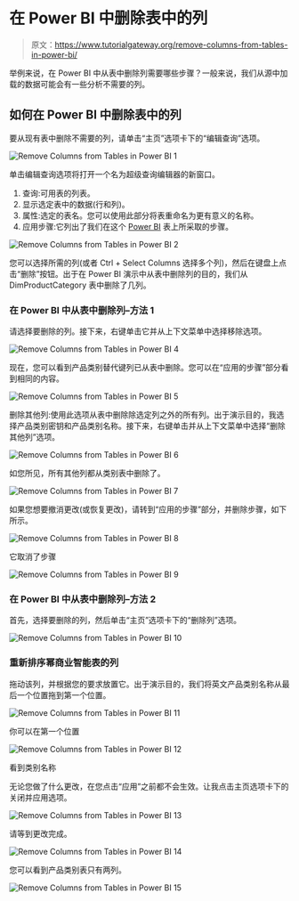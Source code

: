 # 在 Power BI 中删除表中的列

> 原文：<https://www.tutorialgateway.org/remove-columns-from-tables-in-power-bi/>

举例来说，在 Power BI 中从表中删除列需要哪些步骤？一般来说，我们从源中加载的数据可能会有一些分析不需要的列。

## 如何在 Power BI 中删除表中的列

要从现有表中删除不需要的列，请单击“主页”选项卡下的“编辑查询”选项。

![Remove Columns from Tables in Power BI 1](img/75ecae318782ffa9d7925941b7c0919a.png)

单击编辑查询选项将打开一个名为超级查询编辑器的新窗口。

1.  查询:可用表的列表。
2.  显示选定表中的数据(行和列)。
3.  属性:选定的表名。您可以使用此部分将表重命名为更有意义的名称。
4.  应用步骤:它列出了我们在这个 [Power BI](https://www.tutorialgateway.org/power-bi-tutorial/) 表上所采取的步骤。

![Remove Columns from Tables in Power BI 2](img/c51dedba29372c15fd09369e5259c5ea.png)

您可以选择所需的列(或者 Ctrl + Select Columns 选择多个列)，然后在键盘上点击“删除”按钮。出于在 Power BI 演示中从表中删除列的目的，我们从 DimProductCategory 表中删除了几列。

### 在 Power BI 中从表中删除列–方法 1

请选择要删除的列。接下来，右键单击它并从上下文菜单中选择移除选项。

![Remove Columns from Tables in Power BI 4](img/c8ed0d50f65cbecab42e3ab0cbdc256c.png)

现在，您可以看到产品类别替代键列已从表中删除。您可以在“应用的步骤”部分看到相同的内容。

![Remove Columns from Tables in Power BI 5](img/7e2fa2540ab96b1156efeb82290966a9.png)

删除其他列:使用此选项从表中删除除选定列之外的所有列。出于演示目的，我选择产品类别密钥和产品类别名称。接下来，右键单击并从上下文菜单中选择“删除其他列”选项。

![Remove Columns from Tables in Power BI 6](img/9a457e26333f865ffac2785513200878.png)

如您所见，所有其他列都从类别表中删除了。

![Remove Columns from Tables in Power BI 7](img/de116deb2f69a9d53a0a495328433fc6.png)

如果您想要撤消更改(或恢复更改)，请转到“应用的步骤”部分，并删除步骤，如下所示。

![Remove Columns from Tables in Power BI 8](img/6b8cac4b3a4b3f3640b2d1539fa6b899.png)

它取消了步骤

![Remove Columns from Tables in Power BI 9](img/6477172e1518d749675c18e7705df403.png)

### 在 Power BI 中从表中删除列–方法 2

首先，选择要删除的列，然后单击“主页”选项卡下的“删除列”选项。

![Remove Columns from Tables in Power BI 10](img/8ccaf190dea9c7d20cf4aa7cf379cd32.png)

### 重新排序幂商业智能表的列

拖动该列，并根据您的要求放置它。出于演示目的，我们将英文产品类别名称从最后一个位置拖到第一个位置。

![Remove Columns from Tables in Power BI 11](img/57b8618c5f1cef0a9dbeca65b6fdcd26.png)

你可以在第一个位置

![Remove Columns from Tables in Power BI 12](img/f79e91a5cabae1d5ec79da3b004580fa.png)

看到类别名称

无论您做了什么更改，在您点击“应用”之前都不会生效。让我点击主页选项卡下的关闭并应用选项。

![Remove Columns from Tables in Power BI 13](img/31ddd77e6d975fd67c82c7eb2cdfeb71.png)

请等到更改完成。

![Remove Columns from Tables in Power BI 14](img/11a6994fe54a275777b7898e02fc9981.png)

您可以看到产品类别表只有两列。

![Remove Columns from Tables in Power BI 15](img/2ab07ea0d547c4e0777ac93d91899640.png)